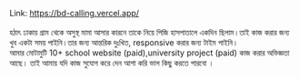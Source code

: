 
Link: https://bd-calling.vercel.app/
<br/> <br/>
হঠাৎ ঢাকায় গ্রাম থেকে অসুস্থ মামা আসার কারনে তাকে নিয়ে পিজি হাসপাতালে একদিন ছিলাম।তাই কাজ করার জন্য খুব একটা সময় পাইনি।তার জন্য আন্তরিক দুঃখিত, responsive করার জন্য টাইম পাইনি।
<br/>
আমার মোটামুটি  10+ school website (paid),university project (paid) কাজ করার অভিজ্ঞতা আছে। তাই আমায় যদি কাজ সুযোগ করে দেন আশা করি ভাল কিছু করতে পারবো ।

